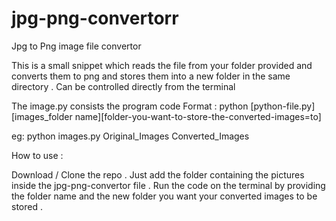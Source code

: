 # jpg-png-convertorr
Jpg to Png image file convertor

This is a small snippet which reads the file from your folder provided and converts them to png and stores them into a new folder in the same directory  .
Can be controlled directly from the terminal 

The image.py consists the program code
Format :
python [python-file.py] [images_folder name][folder-you-want-to-store-the-converted-images=to]

eg:
python images.py Original_Images Converted_Images


How to use :

Download / Clone the repo . 
Just add the folder containing the pictures inside the jpg-png-convertor file .
Run the code on the terminal by providing the folder name and the new folder you want your converted images to be stored .



